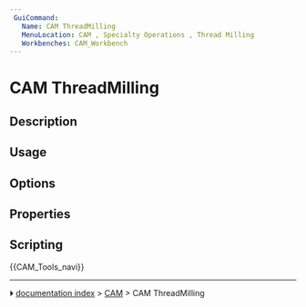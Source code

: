 ```yaml
---
 GuiCommand:
   Name: CAM ThreadMilling
   MenuLocation: CAM , Specialty Operations , Thread Milling
   Workbenches: CAM_Workbench
---
```


# CAM ThreadMilling

## Description

## Usage

## Options

## Properties

## Scripting




 {{CAM_Tools_navi}}



---
⏵ [documentation index](../README.md) > [CAM](CAM_Workbench.md) > CAM ThreadMilling
